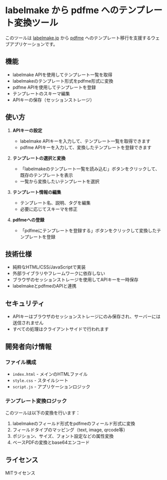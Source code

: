 # labelmake から pdfme へのテンプレート変換ツール

このツールは [labelmake.jp](https://labelmake.jp/) から [pdfme](https://app.pdfme.com/) へのテンプレート移行を支援するウェブアプリケーションです。

## 機能

- labelmake APIを使用してテンプレート一覧を取得
- labelmakeのテンプレート形式をpdfme形式に変換
- pdfme APIを使用してテンプレートを登録
- テンプレートのスキーマ編集
- APIキーの保存（セッションストレージ）

## 使い方

1. **APIキーの設定**
   - labelmake APIキーを入力して、テンプレート一覧を取得できます
   - pdfme APIキーを入力して、変換したテンプレートを登録できます

2. **テンプレートの選択と変換**
   - 「labelmakeのテンプレート一覧を読み込む」ボタンをクリックして、既存のテンプレートを表示
   - 一覧から変換したいテンプレートを選択

3. **テンプレート情報の編集**
   - テンプレート名、説明、タグを編集
   - 必要に応じてスキーマを修正

4. **pdfmeへの登録**
   - 「pdfmeにテンプレートを登録する」ボタンをクリックして変換したテンプレートを登録

## 技術仕様

- 純粋なHTML/CSS/JavaScriptで実装
- 外部ライブラリやフレームワークに依存しない
- ブラウザのセッションストレージを使用してAPIキーを一時保存
- labelmakeとpdfmeのAPIと連携

## セキュリティ

- APIキーはブラウザのセッションストレージにのみ保存され、サーバーには送信されません
- すべての処理はクライアントサイドで行われます

## 開発者向け情報

### ファイル構成

- `index.html` - メインのHTMLファイル
- `style.css` - スタイルシート
- `script.js` - アプリケーションロジック

### テンプレート変換ロジック

このツールは以下の変換を行います：

1. labelmakeのフィールド形式をpdfmeのフィールド形式に変換
2. フィールドタイプのマッピング（text, image, qrcode等）
3. ポジション、サイズ、フォント設定などの属性変換
4. ベースPDFの変換とbase64エンコード

## ライセンス

MITライセンス
